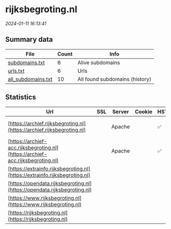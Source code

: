 # rijksbegroting.nl
*2024-01-11 16:13:41*
## Summary data
| File       | Count | Info |
|------------|-------|------|
|[subdomains.txt](/data/rijksbegroting.nl/subdomains.txt)|6|Alive subdomains|
|[urls.txt](/data/rijksbegroting.nl/urls.txt)|6|Urls|
|[all_subdomains.txt](/data/rijksbegroting.nl/all_subdomains.txt)|10|All found subdomains (history)|
## Statistics
| Url | SSL | Server | Cookie | HSTS | CSP | XFO | XXP | RP | Tech |Title |
|------------|-------|------|------|------|------|------|------|------|------|------|
|[https://archief.rijksbegroting.nl](https://archief.rijksbegroting.nl)| |Apache| |:white_check_mark: | |:white_check_mark: | |:white_check_mark: |Apache HTTP Serv...|Rijksbegroting.n...|
|[https://archief-acc.rijksbegroting.nl](https://archief-acc.rijksbegroting.nl)| |Apache| |:white_check_mark: | |:white_check_mark: | |:white_check_mark: |Apache HTTP Serv...|Rijksbegroting.n...|
|[https://extrainfo.rijksbegroting.nl](https://extrainfo.rijksbegroting.nl)| || | | | | |:white_check_mark: |HSTS|302 Found|
|[https://opendata.rijksbegroting.nl](https://opendata.rijksbegroting.nl)| || | | | | |:white_check_mark: |HSTS|302 Found|
|[https://www.rijksbegroting.nl](https://www.rijksbegroting.nl)| || | | | | |:white_check_mark: |HSTS|302 Found|
|[https://rijksbegroting.nl](https://rijksbegroting.nl)| || | | | | |:white_check_mark: |HSTS|302 Found|